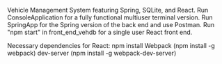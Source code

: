 Vehicle Management System featuring Spring, SQLite, and React.
Run ConsoleApplication for a fully functional multiuser terminal version.
Run SpringApp for the Spring version of the back end and use Postman.
Run "npm start" in front_end_vehdb for a single user React front end.

Necessary dependencies for React:
npm install
Webpack (npm install -g webpack)
dev-server (npm install -g webpack-dev-server)
